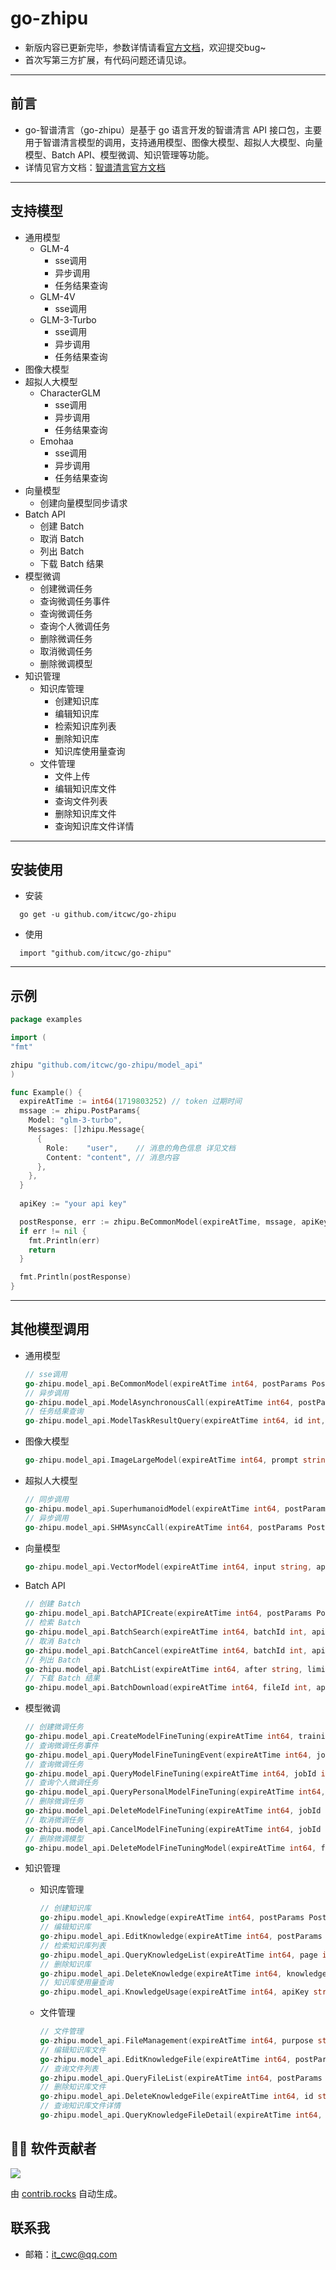 # go-zhipu

* 新版内容已更新完毕，参数详情请看[官方文档](https://maas.aminer.cn/dev/api)，欢迎提交bug~
* 首次写第三方扩展，有代码问题还请见谅。

***

## 前言

* go-智谱清言（go-zhipu）是基于 go 语言开发的智谱清言 API 接口包，主要用于智谱清言模型的调用，支持通用模型、图像大模型、超拟人大模型、向量模型、Batch API、模型微调、知识管理等功能。
* 详情见官方文档：[智谱清言官方文档](https://maas.aminer.cn/dev/api)
  
***

## 支持模型

* 通用模型
  * GLM-4
    * sse调用
    * 异步调用
    * 任务结果查询
  * GLM-4V
    * sse调用
  * GLM-3-Turbo
    * sse调用
    * 异步调用
    * 任务结果查询
* 图像大模型
* 超拟人大模型
  * CharacterGLM
    * sse调用
    * 异步调用
    * 任务结果查询
  * Emohaa
    * sse调用
    * 异步调用
    * 任务结果查询
* 向量模型
  * 创建向量模型同步请求
* Batch API
  * 创建 Batch
  * 取消 Batch
  * 列出 Batch
  * 下载 Batch 结果
* 模型微调
  * 创建微调任务
  * 查询微调任务事件
  * 查询微调任务
  * 查询个人微调任务
  * 删除微调任务
  * 取消微调任务
  * 删除微调模型
* 知识管理
  * 知识库管理
    * 创建知识库
    * 编辑知识库
    * 检索知识库列表
    * 删除知识库
    * 知识库使用量查询
  * 文件管理
    * 文件上传
    * 编辑知识库文件
    * 查询文件列表
    * 删除知识库文件
    * 查询知识库文件详情

***

## 安装使用

* 安装

```shell
  go get -u github.com/itcwc/go-zhipu
```

* 使用

```shell
  import "github.com/itcwc/go-zhipu"
```

***

## 示例

```go
package examples

import (
"fmt"

zhipu "github.com/itcwc/go-zhipu/model_api"
)

func Example() {
  expireAtTime := int64(1719803252) // token 过期时间
  mssage := zhipu.PostParams{
    Model: "glm-3-turbo",
    Messages: []zhipu.Message{
      {
        Role:    "user",    // 消息的角色信息 详见文档
        Content: "content", // 消息内容
      },
    },
  }
  
  apiKey := "your api key"

  postResponse, err := zhipu.BeCommonModel(expireAtTime, mssage, apiKey)
  if err != nil {
    fmt.Println(err)
    return
  }

  fmt.Println(postResponse)
}
```

***

## 其他模型调用

* 通用模型

    ```go
    // sse调用
    go-zhipu.model_api.BeCommonModel(expireAtTime int64, postParams PostParams, apiKey string)
    // 异步调用
    go-zhipu.model_api.ModelAsynchronousCall(expireAtTime int64, postParams PostParams, apiKey string)
    // 任务结果查询
    go-zhipu.model_api.ModelTaskResultQuery(expireAtTime int64, id int, apiKey string)
    ```

* 图像大模型

  ```go
  go-zhipu.model_api.ImageLargeModel(expireAtTime int64, prompt string, apiKey string, model string, userId string)
  ```

* 超拟人大模型

  ```go
  // 同步调用
  go-zhipu.model_api.SuperhumanoidModel(expireAtTime int64, postParams PostSuperhumanoidParams, apiKey string)
  // 异步调用
  go-zhipu.model_api.SHMAsyncCall(expireAtTime int64, postParams PostSuperhumanoidParams, apiKey string)
  ```

* 向量模型

  ```go
  go-zhipu.model_api.VectorModel(expireAtTime int64, input string, apiKey string, model string)
  ```

* Batch API

  ```go
  // 创建 Batch
  go-zhipu.model_api.BatchAPICreate(expireAtTime int64, postParams PostBatchParams, apiKey string)
  // 检索 Batch
  go-zhipu.model_api.BatchSearch(expireAtTime int64, batchId int, apiKey string)
  // 取消 Batch
  go-zhipu.model_api.BatchCancel(expireAtTime int64, batchId int, apiKey string)
  // 列出 Batch
  go-zhipu.model_api.BatchList(expireAtTime int64, after string, limit int, apiKey string)
  // 下载 Batch 结果
  go-zhipu.model_api.BatchDownload(expireAtTime int64, fileId int, apiKey string)
  ```

* 模型微调

  ```go
  // 创建微调任务
  go-zhipu.model_api.CreateModelFineTuning(expireAtTime int64, trainingFile string, apiKey string, model string)
  // 查询微调任务事件
  go-zhipu.model_api.QueryModelFineTuningEvent(expireAtTime int64, jobId int, after string, limit int, apiKey string)
  // 查询微调任务
  go-zhipu.model_api.QueryModelFineTuning(expireAtTime int64, jobId int, after string, limit int, apiKey string)
  // 查询个人微调任务
  go-zhipu.model_api.QueryPersonalModelFineTuning(expireAtTime int64, after string, limit int, apiKey string)
  // 删除微调任务
  go-zhipu.model_api.DeleteModelFineTuning(expireAtTime int64, jobId int, apiKey string)
  // 取消微调任务
  go-zhipu.model_api.CancelModelFineTuning(expireAtTime int64, jobId int, apiKey string)
  // 删除微调模型
  go-zhipu.model_api.DeleteModelFineTuningModel(expireAtTime int64, fineTunedModel string, apiKey string)
  ```

* 知识管理
  * 知识库管理

    ```go
    // 创建知识库
    go-zhipu.model_api.Knowledge(expireAtTime int64, postParams PostKnowledgeParams, apiKey string, model string)
    // 编辑知识库
    go-zhipu.model_api.EditKnowledge(expireAtTime int64, postParams PostKnowledgeItemParams, apiKey string)
    // 检索知识库列表
    go-zhipu.model_api.QueryKnowledgeList(expireAtTime int64, page int, size int, apiKey string)
    // 删除知识库
    go-zhipu.model_api.DeleteKnowledge(expireAtTime int64, knowledgeId string, apiKey string)
    // 知识库使用量查询
    go-zhipu.model_api.KnowledgeUsage(expireAtTime int64, apiKey string)
    ```

  * 文件管理

    ```go
    // 文件管理
    go-zhipu.model_api.FileManagement(expireAtTime int64, purpose string, apiKey string, model string, file *FileHeader)
    // 编辑知识库文件
    go-zhipu.model_api.EditKnowledgeFile(expireAtTime int64, postParams KnowledgeFileParams, apiKey string)
    // 查询文件列表
    go-zhipu.model_api.QueryFileList(expireAtTime int64, postParams QueryFileListParams, apiKey string)
    // 删除知识库文件
    go-zhipu.model_api.DeleteKnowledgeFile(expireAtTime int64, id string, apiKey string)
    // 查询知识库文件详情
    go-zhipu.model_api.QueryKnowledgeFileDetail(expireAtTime int64, id string, apiKey string)
    ```
    
## 👨‍💻‍ 软件贡献者

<a href="https://github.com/itcwc/go-zhipu/graphs/contributors">
    <img src="https://contrib.rocks/image?repo=itcwc/go-zhipu" />
</a>
  
由 [contrib.rocks](https://contrib.rocks) 自动生成。

## 联系我

* 邮箱：<it_cwc@qq.com>
